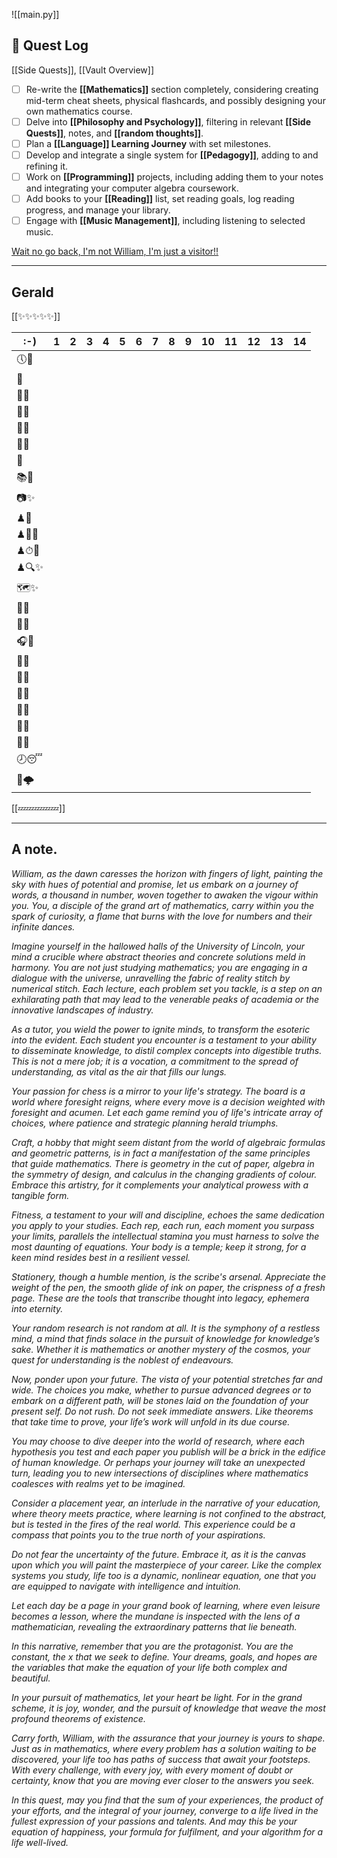 ![[main.py]]
## 📜 Quest Log
[[Side Quests]], [[Vault Overview]]

- [ ] Re-write the **[[Mathematics]]** section completely, considering creating mid-term cheat sheets, physical flashcards, and possibly designing your own mathematics course.
- [ ] Delve into **[[Philosophy and Psychology]]**, filtering in relevant **[[Side Quests]]**, notes, and **[[random thoughts]]**.
- [ ] Plan a **[[Language]] Learning Journey** with set milestones.
- [ ] Develop and integrate a single system for **[[Pedagogy]]**, adding to and refining it.
- [ ] Work on **[[Programming]]** projects, including adding them to your notes and integrating your computer algebra coursework.
- [ ] Add books to your **[[Reading]]** list, set reading goals, log reading progress, and manage your library.
- [ ] Engage with **[[Music Management]]**, including listening to selected music.

[Wait no go back, I'm not William, I'm just a visitor!!](index)
___
## Gerald
[[✨✨✨✨✨]]

| :-)   | 1   | 2   | 3   | 4   | 5   | 6   | 7   | 8   | 9   | 10  | 11  | 12  | 13  | 14  |
| ----- | --- | --- | --- | --- | --- | --- | --- | --- | --- | --- | --- | --- | --- | --- |
| 🕔🛌  |     |     |     |     |     |     |     |     |     |     |     |     |     |     |
| 🦷    |     |     |     |     |     |     |     |     |     |     |     |     |     |     |
| 🧘✨  |     |     |     |     |     |     |     |     |     |     |     |     |     |     |
| 🚿🤠  |     |     |     |     |     |     |     |     |     |     |     |     |     |     |
| 🥐✨  |     |     |     |     |     |     |     |     |     |     |     |     |     |     |
| 🍵🤠  |     |     |     |     |     |     |     |     |     |     |     |     |     |     |
| 🚶    |     |     |     |     |     |     |     |     |     |     |     |     |     |     |
| 📚🤠  |     |     |     |     |     |     |     |     |     |     |     |     |     |     |
| 📷✨  |     |     |     |     |     |     |     |     |     |     |     |     |     |     |
| ♟🧩   |     |     |     |     |     |     |     |     |     |     |     |     |     |     |
| ♟📓✨ |     |     |     |     |     |     |     |     |     |     |     |     |     |     |
| ♟⏱🤠  |     |     |     |     |     |     |     |     |     |     |     |     |     |     |
| ♟🔍✨ |     |     |     |     |     |     |     |     |     |     |     |     |     |     |
| 🗺✨   |     |     |     |     |     |     |     |     |     |     |     |     |     |     |
| 🚶🤠  |     |     |     |     |     |     |     |     |     |     |     |     |     |     |
| 🍔✨  |     |     |     |     |     |     |     |     |     |     |     |     |     |     |
| 🎧💽  |     |     |     |     |     |     |     |     |     |     |     |     |     |     |
| 🍤✨  |     |     |     |     |     |     |     |     |     |     |     |     |     |     |
| 🧠✨  |     |     |     |     |     |     |     |     |     |     |     |     |     |     |
| 💼✨  |     |     |     |     |     |     |     |     |     |     |     |     |     |     |
| 🦷🤠  |     |     |     |     |     |     |     |     |     |     |     |     |     |     |
| 📖✨  |     |     |     |     |     |     |     |     |     |     |     |     |     |     |
| 🧘✨  |     |     |     |     |     |     |     |     |     |     |     |     |     |     |
| 🕗😴  |     |     |     |     |     |     |     |     |     |     |     |     |     |     |
| 🛑🌩   |     |     |     |     |     |     |     |     |     |     |     |     |     |     |

[[💤💤💤💤💤]]
___
## A note.
*William, as the dawn caresses the horizon with fingers of light, painting the sky with hues of potential and promise, let us embark on a journey of words, a thousand in number, woven together to awaken the vigour within you. You, a disciple of the grand art of mathematics, carry within you the spark of curiosity, a flame that burns with the love for numbers and their infinite dances.*

*Imagine yourself in the hallowed halls of the University of Lincoln, your mind a crucible where abstract theories and concrete solutions meld in harmony. You are not just studying mathematics; you are engaging in a dialogue with the universe, unravelling the fabric of reality stitch by numerical stitch. Each lecture, each problem set you tackle, is a step on an exhilarating path that may lead to the venerable peaks of academia or the innovative landscapes of industry.*

*As a tutor, you wield the power to ignite minds, to transform the esoteric into the evident. Each student you encounter is a testament to your ability to disseminate knowledge, to distil complex concepts into digestible truths. This is not a mere job; it is a vocation, a commitment to the spread of understanding, as vital as the air that fills our lungs.*

*Your passion for chess is a mirror to your life's strategy. The board is a world where foresight reigns, where every move is a decision weighted with foresight and acumen. Let each game remind you of life's intricate array of choices, where patience and strategic planning herald triumphs.*

*Craft, a hobby that might seem distant from the world of algebraic formulas and geometric patterns, is in fact a manifestation of the same principles that guide mathematics. There is geometry in the cut of paper, algebra in the symmetry of design, and calculus in the changing gradients of colour. Embrace this artistry, for it complements your analytical prowess with a tangible form.*

*Fitness, a testament to your will and discipline, echoes the same dedication you apply to your studies. Each rep, each run, each moment you surpass your limits, parallels the intellectual stamina you must harness to solve the most daunting of equations. Your body is a temple; keep it strong, for a keen mind resides best in a resilient vessel.*

*Stationery, though a humble mention, is the scribe's arsenal. Appreciate the weight of the pen, the smooth glide of ink on paper, the crispness of a fresh page. These are the tools that transcribe thought into legacy, ephemera into eternity.*

*Your random research is not random at all. It is the symphony of a restless mind, a mind that finds solace in the pursuit of knowledge for knowledge’s sake. Whether it is mathematics or another mystery of the cosmos, your quest for understanding is the noblest of endeavours.*

*Now, ponder upon your future. The vista of your potential stretches far and wide. The choices you make, whether to pursue advanced degrees or to embark on a different path, will be stones laid on the foundation of your present self. Do not rush. Do not seek immediate answers. Like theorems that take time to prove, your life’s work will unfold in its due course.*

*You may choose to dive deeper into the world of research, where each hypothesis you test and each paper you publish will be a brick in the edifice of human knowledge. Or perhaps your journey will take an unexpected turn, leading you to new intersections of disciplines where mathematics coalesces with realms yet to be imagined.*

*Consider a placement year, an interlude in the narrative of your education, where theory meets practice, where learning is not confined to the abstract, but is tested in the fires of the real world. This experience could be a compass that points you to the true north of your aspirations.*

*Do not fear the uncertainty of the future. Embrace it, as it is the canvas upon which you will paint the masterpiece of your career. Like the complex systems you study, life too is a dynamic, nonlinear equation, one that you are equipped to navigate with intelligence and intuition.*

*Let each day be a page in your grand book of learning, where even leisure becomes a lesson, where the mundane is inspected with the lens of a mathematician, revealing the extraordinary patterns that lie beneath.*

*In this narrative, remember that you are the protagonist. You are the constant, the x that we seek to define. Your dreams, goals, and hopes are the variables that make the equation of your life both complex and beautiful.*

*In your pursuit of mathematics, let your heart be light. For in the grand scheme, it is joy, wonder, and the pursuit of knowledge that weave the most profound theorems of existence.*

*Carry forth, William, with the assurance that your journey is yours to shape. Just as in mathematics, where every problem has a solution waiting to be discovered, your life too has paths of success that await your footsteps. With every challenge, with every joy, with every moment of doubt or certainty, know that you are moving ever closer to the answers you seek.*

*In this quest, may you find that the sum of your experiences, the product of your efforts, and the integral of your journey, converge to a life lived in the fullest expression of your passions and talents. And may this be your equation of happiness, your formula for fulfilment, and your algorithm for a life well-lived.*
